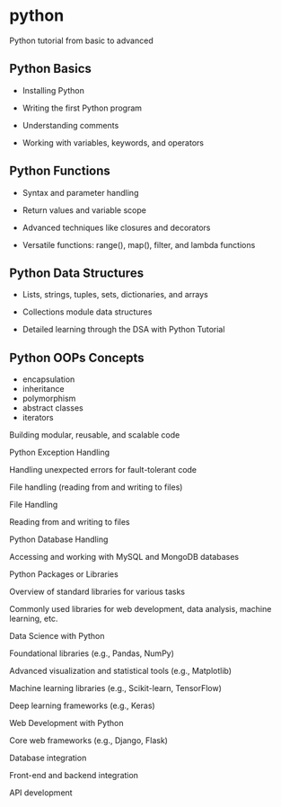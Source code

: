 # python

Python tutorial from basic to advanced

## Python Basics

- Installing Python



- Writing the first Python program



- Understanding comments



- Working with variables, keywords, and operators



## Python Functions





- Syntax and parameter handling



- Return values and variable scope



- Advanced techniques like closures and decorators



- Versatile functions: range(), map(), filter, and lambda functions



## Python Data Structures





- Lists, strings, tuples, sets, dictionaries, and arrays



- Collections module data structures



- Detailed learning through the DSA with Python Tutorial



## Python OOPs Concepts


- encapsulation 
- inheritance 
- polymorphism 
- abstract classes
- iterators



Building modular, reusable, and scalable code



Python Exception Handling





Handling unexpected errors for fault-tolerant code



File handling (reading from and writing to files)



File Handling





Reading from and writing to files



Python Database Handling





Accessing and working with MySQL and MongoDB databases



Python Packages or Libraries





Overview of standard libraries for various tasks



Commonly used libraries for web development, data analysis, machine learning, etc.



Data Science with Python





Foundational libraries (e.g., Pandas, NumPy)



Advanced visualization and statistical tools (e.g., Matplotlib)



Machine learning libraries (e.g., Scikit-learn, TensorFlow)



Deep learning frameworks (e.g., Keras)



Web Development with Python





Core web frameworks (e.g., Django, Flask)



Database integration



Front-end and backend integration



API development

